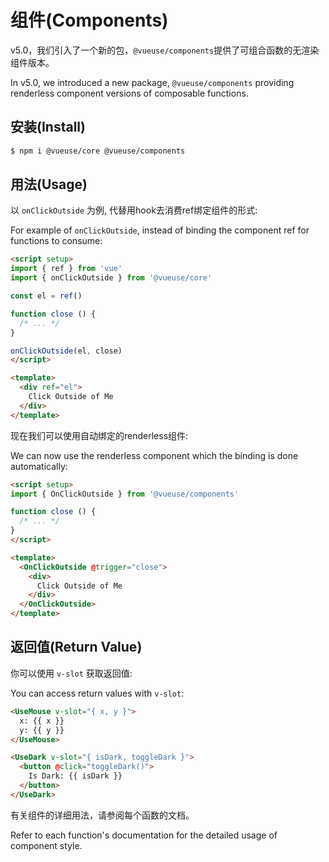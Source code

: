 # 组件(Components)

v5.0，我们引入了一个新的包，`@vueuse/components`提供了可组合函数的无渲染组件版本。

In v5.0, we introduced a new package, `@vueuse/components` providing renderless component versions of composable functions.

## 安装(Install)

```bash
$ npm i @vueuse/core @vueuse/components
```

## 用法(Usage)

以 `onClickOutside` 为例, 代替用hook去消费ref绑定组件的形式:

For example of `onClickOutside`, instead of binding the component ref for functions to consume:

```html
<script setup>
import { ref } from 'vue'
import { onClickOutside } from '@vueuse/core'

const el = ref()

function close () {
  /* ... */
}

onClickOutside(el, close)
</script>

<template>
  <div ref="el">
    Click Outside of Me
  </div>
</template>
```

现在我们可以使用自动绑定的renderless组件:

We can now use the renderless component which the binding is done automatically:

```html
<script setup>
import { OnClickOutside } from '@vueuse/components'

function close () {
  /* ... */
}
</script>

<template>
  <OnClickOutside @trigger="close">
    <div>
      Click Outside of Me
    </div>
  </OnClickOutside>
</template>
```

## 返回值(Return Value)

你可以使用 `v-slot` 获取返回值:

You can access return values with `v-slot`:

```html
<UseMouse v-slot="{ x, y }">
  x: {{ x }}
  y: {{ y }}
</UseMouse>
```

```html
<UseDark v-slot="{ isDark, toggleDark }">
  <button @click="toggleDark()">
    Is Dark: {{ isDark }}
  </button>
</UseDark>
```

有关组件的详细用法，请参阅每个函数的文档。

Refer to each function's documentation for the detailed usage of component style.
